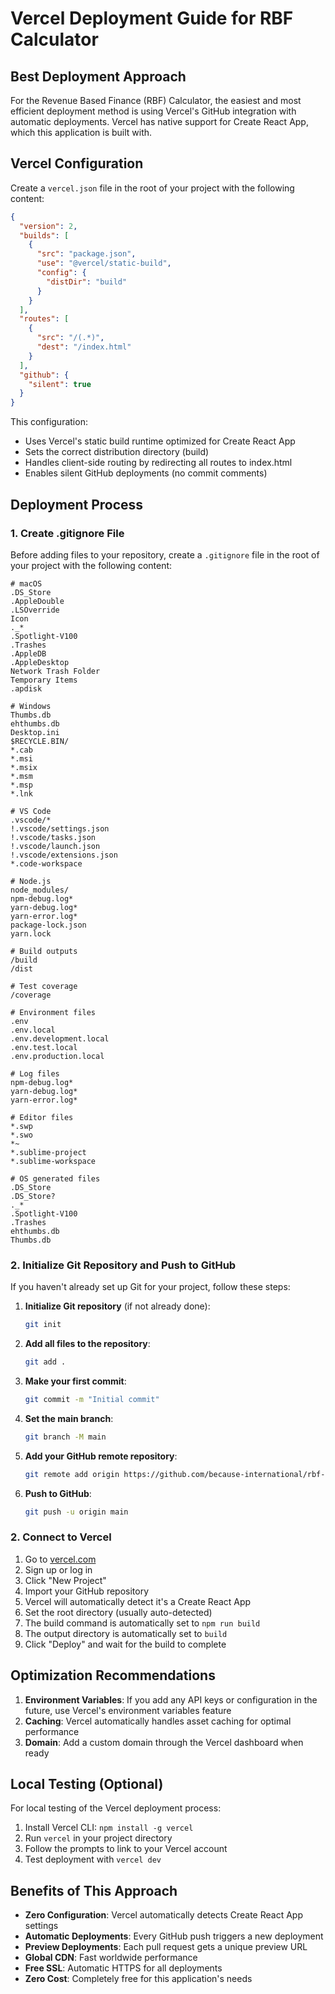 # Vercel Deployment Guide for RBF Calculator

## Best Deployment Approach

For the Revenue Based Finance (RBF) Calculator, the easiest and most efficient deployment method is using Vercel's GitHub integration with automatic deployments. Vercel has native support for Create React App, which this application is built with.

## Vercel Configuration

Create a `vercel.json` file in the root of your project with the following content:

```json
{
  "version": 2,
  "builds": [
    {
      "src": "package.json",
      "use": "@vercel/static-build",
      "config": {
        "distDir": "build"
      }
    }
  ],
  "routes": [
    {
      "src": "/(.*)",
      "dest": "/index.html"
    }
  ],
  "github": {
    "silent": true
  }
}
```

This configuration:

- Uses Vercel's static build runtime optimized for Create React App
- Sets the correct distribution directory (build)
- Handles client-side routing by redirecting all routes to index.html
- Enables silent GitHub deployments (no commit comments)

## Deployment Process

### 1. Create .gitignore File

Before adding files to your repository, create a `.gitignore` file in the root of your project with the following content:

```gitignore
# macOS
.DS_Store
.AppleDouble
.LSOverride
Icon
._*
.Spotlight-V100
.Trashes
.AppleDB
.AppleDesktop
Network Trash Folder
Temporary Items
.apdisk

# Windows
Thumbs.db
ehthumbs.db
Desktop.ini
$RECYCLE.BIN/
*.cab
*.msi
*.msix
*.msm
*.msp
*.lnk

# VS Code
.vscode/*
!.vscode/settings.json
!.vscode/tasks.json
!.vscode/launch.json
!.vscode/extensions.json
*.code-workspace

# Node.js
node_modules/
npm-debug.log*
yarn-debug.log*
yarn-error.log*
package-lock.json
yarn.lock

# Build outputs
/build
/dist

# Test coverage
/coverage

# Environment files
.env
.env.local
.env.development.local
.env.test.local
.env.production.local

# Log files
npm-debug.log*
yarn-debug.log*
yarn-error.log*

# Editor files
*.swp
*.swo
*~
*.sublime-project
*.sublime-workspace

# OS generated files
.DS_Store
.DS_Store?
._*
.Spotlight-V100
.Trashes
ehthumbs.db
Thumbs.db
```

### 2. Initialize Git Repository and Push to GitHub

If you haven't already set up Git for your project, follow these steps:

1. **Initialize Git repository** (if not already done):

   ```bash
   git init
   ```

2. **Add all files to the repository**:

   ```bash
   git add .
   ```

3. **Make your first commit**:

   ```bash
   git commit -m "Initial commit"
   ```

4. **Set the main branch**:

   ```bash
   git branch -M main
   ```

5. **Add your GitHub remote repository**:

   ```bash
   git remote add origin https://github.com/because-international/rbf-loan-calculator.git
   ```

6. **Push to GitHub**:

   ```bash
   git push -u origin main
   ```

### 2. Connect to Vercel

1. Go to [vercel.com](https://vercel.com)
2. Sign up or log in
3. Click "New Project"
4. Import your GitHub repository
5. Vercel will automatically detect it's a Create React App
6. Set the root directory (usually auto-detected)
7. The build command is automatically set to `npm run build`
8. The output directory is automatically set to `build`
9. Click "Deploy" and wait for the build to complete

## Optimization Recommendations

1. **Environment Variables**: If you add any API keys or configuration in the future, use Vercel's environment variables feature
2. **Caching**: Vercel automatically handles asset caching for optimal performance
3. **Domain**: Add a custom domain through the Vercel dashboard when ready

## Local Testing (Optional)

For local testing of the Vercel deployment process:

1. Install Vercel CLI: `npm install -g vercel`
2. Run `vercel` in your project directory
3. Follow the prompts to link to your Vercel account
4. Test deployment with `vercel dev`

## Benefits of This Approach

- **Zero Configuration**: Vercel automatically detects Create React App settings
- **Automatic Deployments**: Every GitHub push triggers a new deployment
- **Preview Deployments**: Each pull request gets a unique preview URL
- **Global CDN**: Fast worldwide performance
- **Free SSL**: Automatic HTTPS for all deployments
- **Zero Cost**: Completely free for this application's needs
